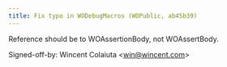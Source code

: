 ```yaml
---
title: Fix typo in WODebugMacros (WOPublic, ab45b39)
---
```


Reference should be to WOAssertionBody, not WOAssertBody.

Signed-off-by: Wincent Colaiuta &lt;win@wincent.com&gt;
